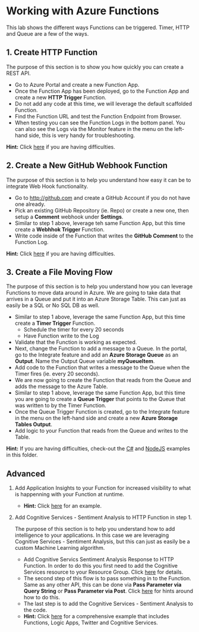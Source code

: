 # Working with Azure Functions

This lab shows the different ways Functions can be triggered. Timer, HTTP and Queue are a few of the ways.

## 1. Create HTTP Function

The purpose of this section is to show you how quickly you can create a REST API.

- Go to Azure Portal and create a new Function App.
- Once the Function App has been deployed, go to the Function App and create a new **HTTP Trigger** Function.
- Do not add any code at this time, we will leverage the default scaffolded Function.
- Find the Function URL and test the Function Endpoint from Browser.
- When testing you can see the Function Logs in the bottom panel. You can also see the Logs via the Monitor feature in the menu on the left-hand side, this is very handy for troubleshooting.

**Hint:** Click [here](https://docs.microsoft.com/en-us/azure/azure-functions/functions-create-first-azure-function) if you are having difficulties.

## 2. Create a New GitHub Webhook Function

The purpose of this section is to help you understand how easy it can be to integrate Web Hook functionality.

- Go to http://github.com and create a GitHub Account if you do not have one already.
- Pick an existing GitHub Repository (ie. Repo) or create a new one, then setup a **Comment** webhook under **Settings**.
- Similar to step 1 above, leverage teh same Function App, but this time create a **Webhhok Trigger** Function.
- Write code inside of the Function that writes the **GitHub Comment** to the Function Log.

**Hint:** Click [here](https://docs.microsoft.com/en-us/azure/azure-functions/functions-create-github-webhook-triggered-function) if you are having difficulties.

## 3. Create a File Moving Flow

The purpose of this section is to help you understand how you can leverage Functions to move data around in Azure. We are going to take data that arrives in a Queue and put it into an Azure Storage Table. This can just as easily be a SQL or No SQL DB as well.

- Similar to step 1 above, leverage the same Function App, but this time create a **Timer Trigger** Function.
	* Schedule the timer for every 20 seconds
	* Have Function write to the Log
- Validate that the Function is working as expected.
- Next, change the Function to add a message to a Queue. In the portal, go to the Integrate feature and add an **Azure Storage Queue** as an **Output**. Name the Output Queue variable **myQueueItem**.
- Add code to the Function that writes a message to the Queue when the Timer fires (ie. every 20 seconds).
- We are now going to create the Function that reads from the Queue and adds the message to the Azure Table.
- Similar to step 1 above, leverage the same Function App, but this time you are going to create a **Queue Trigger** that points to the Queue that was written to by the Timer Function.
- Once the Queue Trigger Function is created, go to the Integrate feature in the menu on the left-hand side and create a new **Azure Storage Tables Output**.
- Add logic to your Function that reads from the Queue and writes to the Table.

**Hint:** If you are having difficulties, check-out the [C#](queue_function_example.csx) and [NodeJS](queue_function_example.csx) examples in this folder.

## Advanced

1. Add Application Insights to your Function for increased visibility to what is happenning with your Function at runtime.
	- **Hint:** Click [here](https://blogs.msdn.microsoft.com/appserviceteam/2017/05/10/application-insights-integration-with-functions-now-in-preview/) for an example.
2. Add Cognitive Services - Sentiment Analysis to HTTP Function in step 1.

	The purpose of this section is to help you understand how to add intelligence to your applications. In this case we are leveraging Cognitive Services - Sentiment Analysis, but this can just as easily be a custom Machine Learning algorithm.

	- Add Cognitive Servics Sentiment Analysis Response to HTTP Function. In order to do this you first need to add the Cognitive Services resource to your Resource Group. Click [here](https://docs.microsoft.com/en-us/azure/cognitive-services/cognitive-services-apis-create-account) for details.
	- The second step of this flow is to pass something in to the Function. Same as any other API, this can be done via **Pass Parameter via Query String** or **Pass Parameter via Post**. Click [here](https://docs.microsoft.com/en-us/azure/azure-functions/functions-create-serverless-api) for hints around how to do this.
	- The last step is to add the Cognitive Services - Sentiment Analysis to the code.
	- **Hint:** Click [here](https://docs.microsoft.com/en-us/azure/azure-functions/functions-twitter-email) for a comprehensive example that includes Functions, Logic Apps, Twitter and Cognitive Services.
 